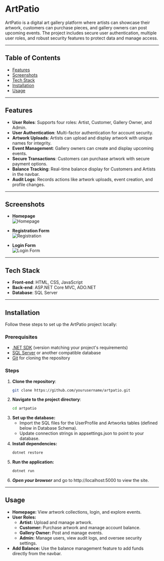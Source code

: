 # ArtPatio

ArtPatio is a digital art gallery platform where artists can showcase their artwork, customers can purchase pieces, and gallery owners can post upcoming events. The project includes secure user authentication, multiple user roles, and robust security features to protect data and manage access.

---

## Table of Contents
- [Features](#features)
- [Screenshots](#screenshots)
- [Tech Stack](#tech-stack)
- [Installation](#installation)
- [Usage](#usage)

---

## Features

- **User Roles**: Supports four roles: Artist, Customer, Gallery Owner, and Admin.
- **User Authentication**: Multi-factor authentication for account security.
- **Artwork Uploads**: Artists can upload and display artwork with unique names for integrity.
- **Event Management**: Gallery owners can create and display upcoming events.
- **Secure Transactions**: Customers can purchase artwork with secure payment options.
- **Balance Tracking**: Real-time balance display for Customers and Artists in the navbar.
- **Audit Logs**: Records actions like artwork uploads, event creation, and profile changes.

---

## Screenshots

- **Homepage**  
  ![Homepage](screenshots/index.png)

- **Registration Form**  
  ![Registration](screenshots/signup.png)

- **Login Form**  
  ![Login Form](screenshots/login.png)

---

## Tech Stack

- **Front-end**: HTML, CSS, JavaScript
- **Back-end**: ASP.NET Core MVC, ADO.NET
- **Database**: SQL Server

---

## Installation

Follow these steps to set up the ArtPatio project locally:

### Prerequisites

- [.NET SDK](https://dotnet.microsoft.com/download) (version matching your project's requirements)
- [SQL Server](https://www.microsoft.com/en-us/sql-server/sql-server-downloads) or another compatible database
- [Git](https://git-scm.com/) for cloning the repository

### Steps

1. **Clone the repository**:
   ```bash
   git clone https://github.com/yourusername/artpatio.git
2. **Navigate to the project directory**:
   ```bash
   cd artpatio
3. **Set up the database:**
   - Import the SQL files for the UserProfile and Artworks tables (defined below in Database Schema).
   - Update connection strings in appsettings.json to point to your database.
4. **Install dependencies:**
   ```bash
   dotnet restore
5. **Run the application:**
   ```bash
   dotnet run
6. ***Open your browser*** and go to http://localhost:5000 to view the site.

---
## Usage
- **Homepage:** View artwork collections, login, and explore events.
- **User Roles:**
  - **Artist:** Upload and manage artwork.
  - **Customer:** Purchase artwork and manage account balance.
  - **Gallery Owner:** Post and manage events.
  - **Admin:** Manage users, view audit logs, and oversee security settings.
- **Add Balance:** Use the balance management feature to add funds directly from the navbar.


